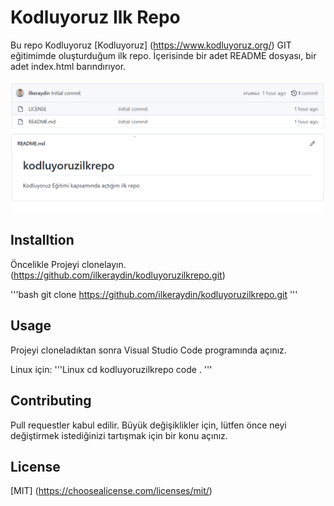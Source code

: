 # Kodluyoruz Ilk Repo

Bu repo Kodluyoruz [Kodluyoruz] (https://www.kodluyoruz.org/) GIT eğitimimde oluşturduğum ilk repo.
İçerisinde bir adet README dosyası, bir adet index.html barındırıyor.

![github](img/github.png)

## Installtion

Öncelikle Projeyi clonelayın. (https://github.com/ilkeraydin/kodluyoruzilkrepo.git)

'''bash
git clone https://github.com/ilkeraydin/kodluyoruzilkrepo.git
'''

## Usage

Projeyi cloneladıktan sonra Visual Studio Code programında açınız.

Linux için:
'''Linux
cd kodluyoruzilkrepo
code .
'''

## Contributing
Pull requestler kabul edilir. Büyük değişiklikler için, lütfen önce neyi değiştirmek istediğinizi tartışmak için bir konu açınız.

## License

[MIT] (https://choosealicense.com/licenses/mit/)